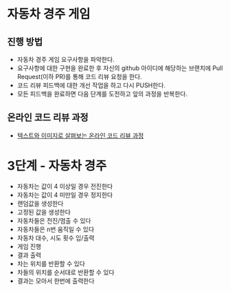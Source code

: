 # 자동차 경주 게임
## 진행 방법
* 자동차 경주 게임 요구사항을 파악한다.
* 요구사항에 대한 구현을 완료한 후 자신의 github 아이디에 해당하는 브랜치에 Pull Request(이하 PR)를 통해 코드 리뷰 요청을 한다.
* 코드 리뷰 피드백에 대한 개선 작업을 하고 다시 PUSH한다.
* 모든 피드백을 완료하면 다음 단계를 도전하고 앞의 과정을 반복한다.

## 온라인 코드 리뷰 과정
* [텍스트와 이미지로 살펴보는 온라인 코드 리뷰 과정](https://github.com/next-step/nextstep-docs/tree/master/codereview)

# 3단계 - 자동차 경주
- 자동차는 값이 4 이상일 경우 전진한다
- 자동차는 값이 4 미만일 경우 정지한다
- 랜덤값을 생성한다
- 고정된 값을 생성한다
- 자동차들은 전진/멈출 수 있다
- 자동차들은 n번 움직일 수 있다
- 자동차 대수, 시도 횟수 입/출력
- 게임 진행
- 결과 출력
- 차는 위치를 반환할 수 있다
- 차들의 위치를 순서대로 반환할 수 있다
- 결과는 모아서 한번에 출력한다